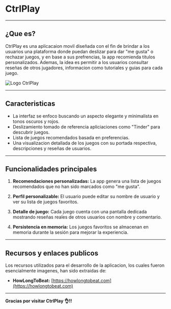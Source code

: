 # CtrlPlay

---

## ¿Que es?

CtrlPlay es una aplicacaion movil diseñada con el fin de brindar a los usuarios una plataforma donde puedan deslizar para dar "me gusta" o rechazar juegos, y en base a sus prefrencias, la app recomienda titulos personalizados.
Ademas, la idea es permitir a los usuarios consultar reseñas de otros jugadores, informacion como tutoriales y guias para cada juego.

![Logo CtrlPlay](https://github.com/user-attachments/assets/27382ae0-c311-4f2e-bea4-b41b9db1b303)

---

## Caracteristicas

- La interfaz se enfoco buscando un aspecto elegante y minimalista en tonos oscuros y rojos.
- Deslizamiento tomado de referencia apliciaciones como "Tinder" para descubrir juegos.
- Lista de juegos recomendados basada en preferencias.
- Una visualizacion detallada de los juegos con su portada respectiva, descripciones y reseñas de usuarios.

---

## Funcionalidades principales

1. **Recomendaciones personalizadas:** La app genera una lista de juegos recomendados que no han sido marcados como "me gusta".
3. **Perfil personalizable:** El usuario puede editar su nombre de usuario y ver su lista de juegos favoritos.

4. **Detalle de juego:** Cada juego cuenta con una pantalla dedicada mostrando reseñas reales de otros usuarios con nombre y comentario.
5. **Persistencia en memoria:** Los juegos favoritos se almacenan en memoria durante la sesión para mejorar la experiencia.

---

## Recursos y enlaces publicos

Los recursos utilizados para el desarrollo de la aplicacion, los cuales fueron esencialmente imagenes,
han sido extraidas de:

- **HowLongToBeat:** [https://howlongtobeat.com](https://howlongtobeat.com)  

---

**Gracias por visitar CtrlPlay 👌!!**
